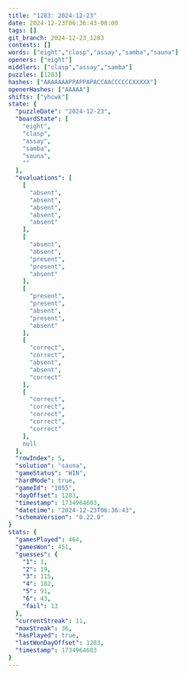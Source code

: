 ```yaml
---
title: "1283: 2024-12-23"
date: 2024-12-23T06:36:43-08:00
tags: []
git_branch: 2024-12-23_1283
contests: []
words: ["eight","clasp","assay","samba","sauna"]
openers: ["eight"]
middlers: ["clasp","assay","samba"]
puzzles: [1283]
hashes: ["AAAAAAAPPAPPAPACCAACCCCCCXXXXX"]
openerHashes: ["AAAAA"]
shifts: ["yhcwk"]
state: {
  "puzzleDate": "2024-12-23",
  "boardState": [
    "eight",
    "clasp",
    "assay",
    "samba",
    "sauna",
    ""
  ],
  "evaluations": [
    [
      "absent",
      "absent",
      "absent",
      "absent",
      "absent"
    ],
    [
      "absent",
      "absent",
      "present",
      "present",
      "absent"
    ],
    [
      "present",
      "present",
      "absent",
      "present",
      "absent"
    ],
    [
      "correct",
      "correct",
      "absent",
      "absent",
      "correct"
    ],
    [
      "correct",
      "correct",
      "correct",
      "correct",
      "correct"
    ],
    null
  ],
  "rowIndex": 5,
  "solution": "sauna",
  "gameStatus": "WIN",
  "hardMode": true,
  "gameId": "1055",
  "dayOffset": 1283,
  "timestamp": 1734964603,
  "datetime": "2024-12-23T06:36:43",
  "schemaVersion": "0.22.0"
}
stats: {
  "gamesPlayed": 464,
  "gamesWon": 451,
  "guesses": {
    "1": 1,
    "2": 19,
    "3": 115,
    "4": 182,
    "5": 91,
    "6": 43,
    "fail": 13
  },
  "currentStreak": 11,
  "maxStreak": 36,
  "hasPlayed": true,
  "lastWonDayOffset": 1283,
  "timestamp": 1734964603
}
---
```

<!-- more -->
